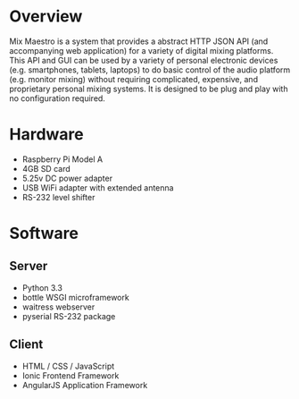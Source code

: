 Overview
========

Mix Maestro is a system that provides a abstract HTTP JSON API (and accompanying web application) for a variety of digital mixing platforms. This API and GUI can be used by a variety of personal electronic devices (e.g. smartphones, tablets, laptops) to do basic control of the audio platform (e.g. monitor mixing) without requiring complicated, expensive, and proprietary personal mixing systems. It is designed to be plug and play with no configuration required.

Hardware
========

- Raspberry Pi Model A
- 4GB SD card
- 5.25v DC power adapter
- USB WiFi adapter with extended antenna
- RS-232 level shifter

Software
========

Server
------

- Python 3.3
- bottle WSGI microframework
- waitress webserver
- pyserial RS-232 package

Client
------

- HTML / CSS / JavaScript
- Ionic Frontend Framework
- AngularJS Application Framework
